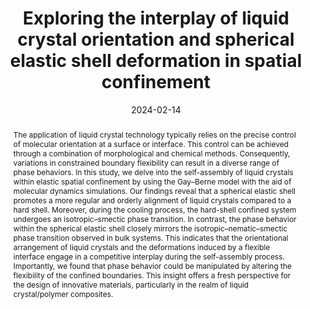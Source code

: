 ---
title: Exploring the interplay of liquid crystal orientation and spherical elastic shell deformation in spatial confinement
authors:
- You-Lu Liu
- You-Liang Zhu
- Yan-Chun Li
- Zhong-Yuan Lu
date: '2024-02-14'
doi: 10.1039/D3CP04479C
publish_types: 期刊文章
publication: Physical Chemistry Chemical Physics
publication_short: Phys. Chem. Chem. Phys.
abstract: The application of liquid crystal technology typically relies  on the precise control of molecular orientation at a surface or  interface. This control can be achieved through a combination of  morphological and chemical methods. Consequently, variations in  constrained boundary flexibility can result in a diverse range of phase  behaviors. In this study, we delve into the self-assembly of liquid  crystals within elastic spatial confinement by using the Gay–Berne model  with the aid of molecular dynamics simulations. Our findings reveal  that a spherical elastic shell promotes a more regular and orderly  alignment of liquid crystals compared to a hard shell. Moreover, during  the cooling process, the hard-shell confined system undergoes an  isotropic–smectic phase transition. In contrast, the phase behavior  within the spherical elastic shell closely mirrors the  isotropic–nematic–smectic phase transition observed in bulk systems.  This indicates that the orientational arrangement of liquid crystals and  the deformations induced by a flexible interface engage in a  competitive interplay during the self-assembly process. Importantly, we  found that phase behavior could be manipulated by altering the  flexibility of the confined boundaries. This insight offers a fresh  perspective for the design of innovative materials, particularly in the  realm of liquid crystal/polymer composites.
url_pdf: https://pubs.rsc.org/en/content/articlelanding/2024/cp/d3cp04479c
---